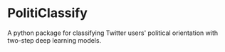 # PolitiClassify
A python package for classifying Twitter users' political orientation with two-step deep learning models.
